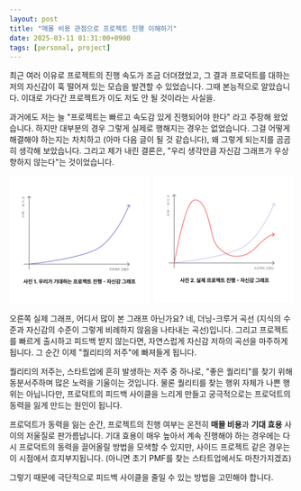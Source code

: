 ```yaml
---
layout: post
title: "매몰 비용 관점으로 프로젝트 진행 이해하기"
date: 2025-03-11 01:31:00+0900
tags: [personal, project]
---
```


최근 여러 이유로 프로젝트의 진행 속도가 조금 더뎌졌었고, 그 결과 프로덕트를 대하는 저의 자신감이 훅 떨어져 있는 모습을 발견할 수 있었습니다. 그때 본능적으로 알았습니다. 이대로 가다간 프로젝트가 이도 저도 안 될 것이라는 사실을.

과거에도 저는 늘 "프로젝트는 빠르고 속도감 있게 진행되어야 한다" 라고 주장해 왔었습니다. 하지만 대부분의 경우 그렇게 실제로 행해지는 경우는 없었습니다. 그걸 어떻게 해결해야 하는지는 차치하고 (아마 다음 글이 될 것 같습니다), 왜 그렇게 되는지를 곰곰히 생각해 보았습니다. 그리고 제가 내린 결론은, "우리 생각만큼 자신감 그래프가 우상향하지 않는다"는 것이었습니다.

<div>
  <div style="display: flex; gap: 0.5rem">
    <div style="flex: 1; width: 100%; display: grid; place-items: center">
      <img
        style="justify-content: center; align-items: center"
        src="/assets/images/articles/expectation.webp"
      />
    </div>
    <div style="flex: 1; justify-content: center; align-items: center">
      <img src="/assets/images/articles/truth.webp" />
    </div>
  </div>
</div>

오른쪽 실제 그래프, 어디서 많이 본 그래프 아닌가요? 네, 더닝-크루거 곡선 (지식의 수준과 자신감의 수준이 그렇게 비례하지 않음을 나타내는 곡선)입니다. 그리고 프로젝트를 빠르게 출시하고 피드백 받지 않는다면, 자연스럽게 자신감 저하의 곡선을 마주하게 됩니다. 그 순간 이제 "퀄리티의 저주"에 빠져들게 됩니다.

퀄리티의 저주는, 스타트업에 흔히 발생하는 저주 중 하나로, "좋은 퀄리티"를 찾기 위해 동분서주하며 많은 노력을 기울이는 것입니다. 물론 퀄리티를 찾는 행위 자체가 나쁜 행위는 아닙니다만, 프로덕트의 피드백 사이클을 느리게 만들고 궁극적으로는 프로덕트의 동력을 잃게 만드는 원인이 됩니다.

프로덕트가 동력을 잃는 순간, 프로젝트의 진행 여부는 온전히 **매몰 비용**과 **기대 효용** 사이의 저울질로 판가름납니다. 기대 효용이 매우 높아서 계속 진행해야 하는 경우에는 다시 프로덕트의 동력을 끌어올릴 방법을 모색할 수 있지만, 사이드 프로젝트 같은 경우는 이 시점에서 흐지부지됩니다. (아니면 초기 PMF를 찾는 스타트업에서도 마찬가지겠죠)

그렇기 때문에 극단적으로 피드백 사이클을 줄일 수 있는 방법을 고민해야 합니다.
